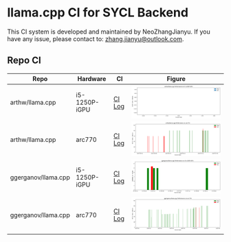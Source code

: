 # llama.cpp CI for SYCL Backend

This CI system is developed and maintained by NeoZhangJianyu. If you have any issue, please contact to: [zhang.jianyu@outlook.com](zhang.jianyu@outlook.com).

## Repo CI

|Repo|Hardware|CI|Figure|
|-|-|-|-|
|arthw/llama.cpp|i5-1250P-iGPU|[CI Log](./arthw-llama.cpp/i5-1250P-iGPU/README.md)|![Performance](./arthw-llama.cpp/i5-1250P-iGPU/perf.png)|
|arthw/llama.cpp|arc770|[CI Log](./arthw-llama.cpp/arc770/README.md)|![Performance](./arthw-llama.cpp/arc770/perf.png)|
|ggerganov/llama.cpp|i5-1250P-iGPU|[CI Log](./ggerganov-llama.cpp/i5-1250P-iGPU/README.md)|![Performance](./ggerganov-llama.cpp/i5-1250P-iGPU/perf.png)|
|ggerganov/llama.cpp|arc770|[CI Log](./ggerganov-llama.cpp/arc770/README.md)|![Performance](./ggerganov-llama.cpp/arc770/perf.png)|
